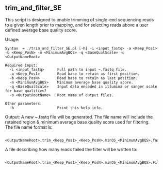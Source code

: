 ## trim_and_filter_SE

This script is designed to enable trimming of single-end sequencing reads to a given length prior to mapping, and for selecting reads above a user defined average base quality score. 

Usage:
```
Syntax  = ./trim_and_filter_SE.pl [-h] -i <input_fastq> -a <Keep_Pos1> -b <Keep_PosN> -m <MinimumAvgBQS> -q <BaseQualScale> -o <OutputNameRoot>

Required Input:
  -i <input_fastq>      Full path to input ~.fastq file.
  -a <Keep_Pos1>        Read base to retain as first position.
  -b <Keep_PosN>        Read base to retain as last position.
  -m <MinimumAvgBQS>    Minimum average base quality score.
  -q <BaseQualScale>    Input data encoded in illumina or sanger scale for base qualities?
  -o <OutputRootName>   Root name of output files.

Other parameters:
  -h                    Print this help info.

```
Output:
A new ~.fastq file will be generated.  The file name will include the retained region &
minimum average base quality score used for filtering.  The file name format is:
```
  <OutputNameRoot>.trim_<Keep_Pos1>_<Keep_PosN>.minQS_<MinimumAvgBQS>.fastq
```
A file describing how many reads failed the filter will be written to:
```
  <OutputNameRoot>.trim_<Keep_Pos1>_<Keep_PosN>.minQS_<MinimumAvgBQS>.FilterStats.txt
```
